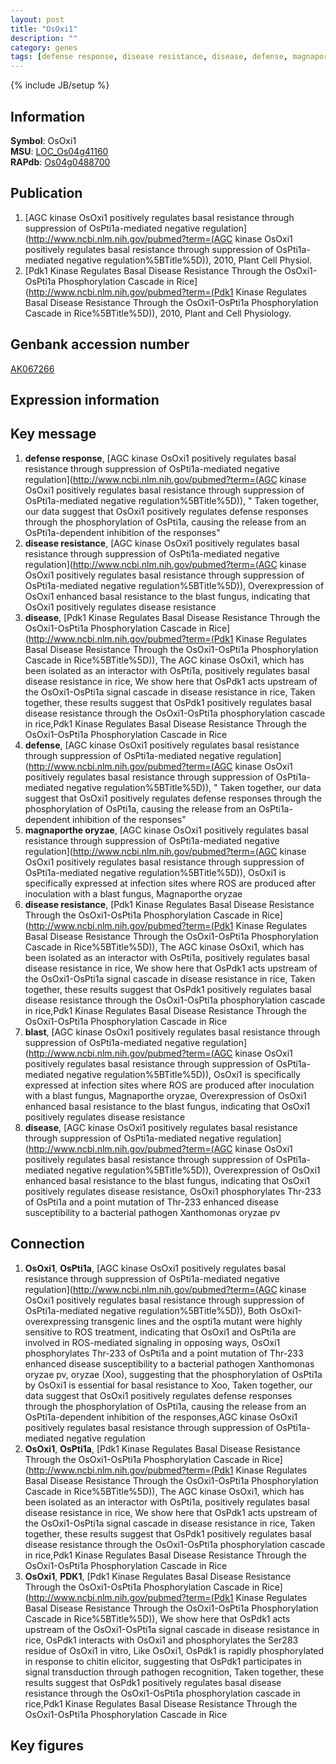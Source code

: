 ```yaml
---
layout: post
title: "OsOxi1"
description: ""
category: genes
tags: [defense response, disease resistance, disease, defense, magnaporthe oryzae, blast]
---
```

{% include JB/setup %}

## Information
__Symbol__: OsOxi1  
__MSU__: [LOC_Os04g41160](http://rice.plantbiology.msu.edu/cgi-bin/ORF_infopage.cgi?orf=LOC_Os04g41160)  
__RAPdb__: [Os04g0488700](http://rapdb.dna.affrc.go.jp/viewer/gbrowse_details/irgsp1?name=Os04g0488700)  

## Publication
1. [AGC kinase OsOxi1 positively regulates basal resistance through suppression of OsPti1a-mediated negative regulation](http://www.ncbi.nlm.nih.gov/pubmed?term=(AGC kinase OsOxi1 positively regulates basal resistance through suppression of OsPti1a-mediated negative regulation%5BTitle%5D)), 2010, Plant Cell Physiol.
2. [Pdk1 Kinase Regulates Basal Disease Resistance Through the OsOxi1-OsPti1a Phosphorylation Cascade in Rice](http://www.ncbi.nlm.nih.gov/pubmed?term=(Pdk1 Kinase Regulates Basal Disease Resistance Through the OsOxi1-OsPti1a Phosphorylation Cascade in Rice%5BTitle%5D)), 2010, Plant and Cell Physiology.

## Genbank accession number
[AK067266](http://www.ncbi.nlm.nih.gov/nuccore/AK067266)

## Expression information

## Key message
1. __defense response__, [AGC kinase OsOxi1 positively regulates basal resistance through suppression of OsPti1a-mediated negative regulation](http://www.ncbi.nlm.nih.gov/pubmed?term=(AGC kinase OsOxi1 positively regulates basal resistance through suppression of OsPti1a-mediated negative regulation%5BTitle%5D)), " Taken together, our data suggest that OsOxi1 positively regulates defense responses through the phosphorylation of OsPti1a, causing the release from an OsPti1a-dependent inhibition of the responses"
2. __disease resistance__, [AGC kinase OsOxi1 positively regulates basal resistance through suppression of OsPti1a-mediated negative regulation](http://www.ncbi.nlm.nih.gov/pubmed?term=(AGC kinase OsOxi1 positively regulates basal resistance through suppression of OsPti1a-mediated negative regulation%5BTitle%5D)),  Overexpression of OsOxi1 enhanced basal resistance to the blast fungus, indicating that OsOxi1 positively regulates disease resistance
3. __disease__, [Pdk1 Kinase Regulates Basal Disease Resistance Through the OsOxi1-OsPti1a Phosphorylation Cascade in Rice](http://www.ncbi.nlm.nih.gov/pubmed?term=(Pdk1 Kinase Regulates Basal Disease Resistance Through the OsOxi1-OsPti1a Phosphorylation Cascade in Rice%5BTitle%5D)), The AGC kinase OsOxi1, which has been isolated as an interactor with OsPti1a, positively regulates basal disease resistance in rice, We show here that OsPdk1 acts upstream of the OsOxi1-OsPti1a signal cascade in disease resistance in rice, Taken together, these results suggest that OsPdk1 positively regulates basal disease resistance through the OsOxi1-OsPti1a phosphorylation cascade in rice,Pdk1 Kinase Regulates Basal Disease Resistance Through the OsOxi1-OsPti1a Phosphorylation Cascade in Rice
4. __defense__, [AGC kinase OsOxi1 positively regulates basal resistance through suppression of OsPti1a-mediated negative regulation](http://www.ncbi.nlm.nih.gov/pubmed?term=(AGC kinase OsOxi1 positively regulates basal resistance through suppression of OsPti1a-mediated negative regulation%5BTitle%5D)), " Taken together, our data suggest that OsOxi1 positively regulates defense responses through the phosphorylation of OsPti1a, causing the release from an OsPti1a-dependent inhibition of the responses"
5. __magnaporthe oryzae__, [AGC kinase OsOxi1 positively regulates basal resistance through suppression of OsPti1a-mediated negative regulation](http://www.ncbi.nlm.nih.gov/pubmed?term=(AGC kinase OsOxi1 positively regulates basal resistance through suppression of OsPti1a-mediated negative regulation%5BTitle%5D)),  OsOxi1 is specifically expressed at infection sites where ROS are produced after inoculation with a blast fungus, Magnaporthe oryzae
6. __disease resistance__, [Pdk1 Kinase Regulates Basal Disease Resistance Through the OsOxi1-OsPti1a Phosphorylation Cascade in Rice](http://www.ncbi.nlm.nih.gov/pubmed?term=(Pdk1 Kinase Regulates Basal Disease Resistance Through the OsOxi1-OsPti1a Phosphorylation Cascade in Rice%5BTitle%5D)), The AGC kinase OsOxi1, which has been isolated as an interactor with OsPti1a, positively regulates basal disease resistance in rice, We show here that OsPdk1 acts upstream of the OsOxi1-OsPti1a signal cascade in disease resistance in rice, Taken together, these results suggest that OsPdk1 positively regulates basal disease resistance through the OsOxi1-OsPti1a phosphorylation cascade in rice,Pdk1 Kinase Regulates Basal Disease Resistance Through the OsOxi1-OsPti1a Phosphorylation Cascade in Rice
7. __blast__, [AGC kinase OsOxi1 positively regulates basal resistance through suppression of OsPti1a-mediated negative regulation](http://www.ncbi.nlm.nih.gov/pubmed?term=(AGC kinase OsOxi1 positively regulates basal resistance through suppression of OsPti1a-mediated negative regulation%5BTitle%5D)),  OsOxi1 is specifically expressed at infection sites where ROS are produced after inoculation with a blast fungus, Magnaporthe oryzae, Overexpression of OsOxi1 enhanced basal resistance to the blast fungus, indicating that OsOxi1 positively regulates disease resistance
8. __disease__, [AGC kinase OsOxi1 positively regulates basal resistance through suppression of OsPti1a-mediated negative regulation](http://www.ncbi.nlm.nih.gov/pubmed?term=(AGC kinase OsOxi1 positively regulates basal resistance through suppression of OsPti1a-mediated negative regulation%5BTitle%5D)),  Overexpression of OsOxi1 enhanced basal resistance to the blast fungus, indicating that OsOxi1 positively regulates disease resistance, OsOxi1 phosphorylates Thr-233 of OsPti1a and a point mutation of Thr-233 enhanced disease susceptibility to a bacterial pathogen Xanthomonas oryzae pv

## Connection
1. __OsOxi1__, __OsPti1a__, [AGC kinase OsOxi1 positively regulates basal resistance through suppression of OsPti1a-mediated negative regulation](http://www.ncbi.nlm.nih.gov/pubmed?term=(AGC kinase OsOxi1 positively regulates basal resistance through suppression of OsPti1a-mediated negative regulation%5BTitle%5D)),  Both OsOxi1-overexpressing transgenic lines and the ospti1a mutant were highly sensitive to ROS treatment, indicating that OsOxi1 and OsPti1a are involved in ROS-mediated signaling in opposing ways, OsOxi1 phosphorylates Thr-233 of OsPti1a and a point mutation of Thr-233 enhanced disease susceptibility to a bacterial pathogen Xanthomonas oryzae pv, oryzae (Xoo), suggesting that the phosphorylation of OsPti1a by OsOxi1 is essential for basal resistance to Xoo, Taken together, our data suggest that OsOxi1 positively regulates defense responses through the phosphorylation of OsPti1a, causing the release from an OsPti1a-dependent inhibition of the responses,AGC kinase OsOxi1 positively regulates basal resistance through suppression of OsPti1a-mediated negative regulation
2. __OsOxi1__, __OsPti1a__, [Pdk1 Kinase Regulates Basal Disease Resistance Through the OsOxi1-OsPti1a Phosphorylation Cascade in Rice](http://www.ncbi.nlm.nih.gov/pubmed?term=(Pdk1 Kinase Regulates Basal Disease Resistance Through the OsOxi1-OsPti1a Phosphorylation Cascade in Rice%5BTitle%5D)), The AGC kinase OsOxi1, which has been isolated as an interactor with OsPti1a, positively regulates basal disease resistance in rice, We show here that OsPdk1 acts upstream of the OsOxi1-OsPti1a signal cascade in disease resistance in rice, Taken together, these results suggest that OsPdk1 positively regulates basal disease resistance through the OsOxi1-OsPti1a phosphorylation cascade in rice,Pdk1 Kinase Regulates Basal Disease Resistance Through the OsOxi1-OsPti1a Phosphorylation Cascade in Rice
3. __OsOxi1__, __PDK1__, [Pdk1 Kinase Regulates Basal Disease Resistance Through the OsOxi1-OsPti1a Phosphorylation Cascade in Rice](http://www.ncbi.nlm.nih.gov/pubmed?term=(Pdk1 Kinase Regulates Basal Disease Resistance Through the OsOxi1-OsPti1a Phosphorylation Cascade in Rice%5BTitle%5D)),  We show here that OsPdk1 acts upstream of the OsOxi1-OsPti1a signal cascade in disease resistance in rice, OsPdk1 interacts with OsOxi1 and phosphorylates the Ser283 residue of OsOxi1 in vitro, Like OsOxi1, OsPdk1 is rapidly phosphorylated in response to chitin elicitor, suggesting that OsPdk1 participates in signal transduction through pathogen recognition, Taken together, these results suggest that OsPdk1 positively regulates basal disease resistance through the OsOxi1-OsPti1a phosphorylation cascade in rice,Pdk1 Kinase Regulates Basal Disease Resistance Through the OsOxi1-OsPti1a Phosphorylation Cascade in Rice

## Key figures


